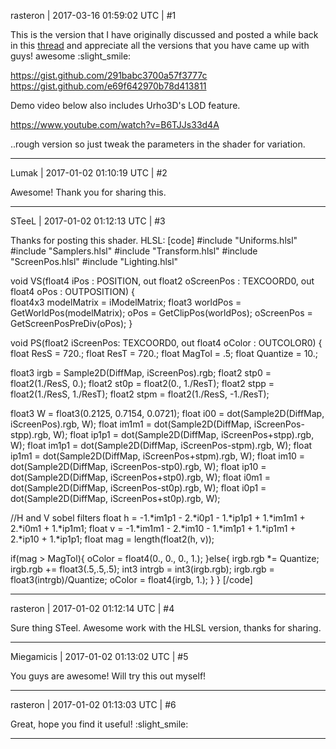 rasteron | 2017-03-16 01:59:02 UTC | #1

This is the version that I have originally discussed and posted a while back in this [thread](http://discourse.urho3d.io/t/toon-shader-wip/1564/1) and appreciate all the versions that you have came up with guys! awesome :slight_smile:

https://gist.github.com/291babc3700a57f3777c
https://gist.github.com/e69f642970b78d413811

Demo video below also includes Urho3D's LOD feature.

https://www.youtube.com/watch?v=B6TJJs33d4A


..rough version so just tweak the parameters in the shader for variation.

-------------------------

Lumak | 2017-01-02 01:10:19 UTC | #2

Awesome! Thank you for sharing this.

-------------------------

STeeL | 2017-01-02 01:12:13 UTC | #3

Thanks for posting this shader.
HLSL:
[code]
#include "Uniforms.hlsl"
#include "Samplers.hlsl"
#include "Transform.hlsl"
#include "ScreenPos.hlsl"
#include "Lighting.hlsl"

void VS(float4 iPos : POSITION,
    out float2 oScreenPos : TEXCOORD0,
    out float4 oPos : OUTPOSITION) {	
  float4x3 modelMatrix = iModelMatrix;
  float3 worldPos = GetWorldPos(modelMatrix);
  oPos = GetClipPos(worldPos);
  oScreenPos = GetScreenPosPreDiv(oPos);
}

void PS(float2 iScreenPos: TEXCOORD0, out float4 oColor : OUTCOLOR0) {
  float ResS = 720.;
  float ResT = 720.;
  float MagTol = .5;
  float Quantize = 10.;
	
  float3 irgb = Sample2D(DiffMap, iScreenPos).rgb;
  float2 stp0 = float2(1./ResS, 0.);
  float2 st0p = float2(0., 1./ResT);
  float2 stpp = float2(1./ResS, 1./ResT);
  float2 stpm = float2(1./ResS, -1./ResT);
	
  float3 W = float3(0.2125, 0.7154, 0.0721);
  float i00 =   dot(Sample2D(DiffMap, iScreenPos).rgb, W);
  float im1m1 =	dot(Sample2D(DiffMap, iScreenPos-stpp).rgb, W);
  float ip1p1 = dot(Sample2D(DiffMap, iScreenPos+stpp).rgb, W);
  float im1p1 = dot(Sample2D(DiffMap, iScreenPos-stpm).rgb, W);
  float ip1m1 = dot(Sample2D(DiffMap, iScreenPos+stpm).rgb, W);
  float im10 = 	dot(Sample2D(DiffMap, iScreenPos-stp0).rgb, W);
  float ip10 = 	dot(Sample2D(DiffMap, iScreenPos+stp0).rgb, W);
  float i0m1 = 	dot(Sample2D(DiffMap, iScreenPos-st0p).rgb, W);
  float i0p1 = 	dot(Sample2D(DiffMap, iScreenPos+st0p).rgb, W);
	
  //H and V sobel filters
  float h = -1.*im1p1 - 2.*i0p1 - 1.*ip1p1 + 1.*im1m1 + 2.*i0m1 + 1.*ip1m1;
  float v = -1.*im1m1 - 2.*im10 - 1.*im1p1 + 1.*ip1m1 + 2.*ip10 + 1.*ip1p1;
  float mag = length(float2(h, v));
	
  if(mag > MagTol){
    oColor = float4(0., 0., 0., 1.);
  }else{
    irgb.rgb *= Quantize;
    irgb.rgb += float3(.5,.5,.5);
    int3 intrgb = int3(irgb.rgb);
    irgb.rgb = float3(intrgb)/Quantize;
    oColor = float4(irgb, 1.);
  }
}
[/code]

-------------------------

rasteron | 2017-01-02 01:12:14 UTC | #4

Sure thing STeel. Awesome work with the HLSL version, thanks for sharing.

-------------------------

Miegamicis | 2017-01-02 01:13:02 UTC | #5

You guys are awesome! Will try this out myself!

-------------------------

rasteron | 2017-01-02 01:13:03 UTC | #6

Great, hope you find it useful! :slight_smile:

-------------------------

